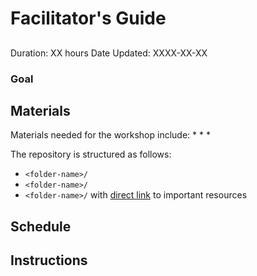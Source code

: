 # Facilitator's Guide
## <Workshop Name>

<workshop description>

Duration: XX hours
Date Updated: XXXX-XX-XX

### Goal

## Materials

Materials needed for the workshop include:
* 
*
*

The repository is structured as follows:
* `<folder-name>/`
* `<folder-name>/`
* `<folder-name>/` with [direct link](#) to important resources

## Schedule


## Instructions

### <Activity Name>
